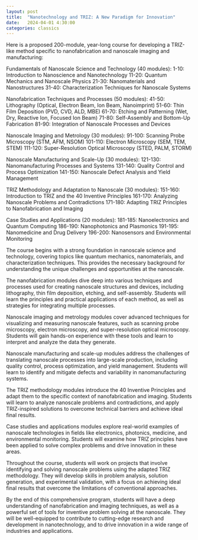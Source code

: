 ```yaml
---
layout: post
title:  "Nanotechnology and TRIZ: A New Paradigm for Innovation"
date:   2024-04-01 4:30:00
categories: classics
---
```


Here is a proposed 200-module, year-long course for developing a TRIZ-like method specific to nanofabrication and nanoscale imaging and manufacturing:

Fundamentals of Nanoscale Science and Technology (40 modules):
1-10: Introduction to Nanoscience and Nanotechnology
11-20: Quantum Mechanics and Nanoscale Physics
21-30: Nanomaterials and Nanostructures
31-40: Characterization Techniques for Nanoscale Systems

Nanofabrication Techniques and Processes (50 modules):
41-50: Lithography (Optical, Electron Beam, Ion Beam, Nanoimprint)
51-60: Thin Film Deposition (PVD, CVD, ALD, MBE)
61-70: Etching and Patterning (Wet, Dry, Reactive Ion, Focused Ion Beam)
71-80: Self-Assembly and Bottom-Up Fabrication
81-90: Integration of Nanoscale Processes and Devices

Nanoscale Imaging and Metrology (30 modules):
91-100: Scanning Probe Microscopy (STM, AFM, NSOM)
101-110: Electron Microscopy (SEM, TEM, STEM)
111-120: Super-Resolution Optical Microscopy (STED, PALM, STORM)

Nanoscale Manufacturing and Scale-Up (30 modules):
121-130: Nanomanufacturing Processes and Systems
131-140: Quality Control and Process Optimization
141-150: Nanoscale Defect Analysis and Yield Management

TRIZ Methodology and Adaptation to Nanoscale (30 modules):
151-160: Introduction to TRIZ and the 40 Inventive Principles
161-170: Analyzing Nanoscale Problems and Contradictions
171-180: Adapting TRIZ Principles to Nanofabrication and Imaging

Case Studies and Applications (20 modules):
181-185: Nanoelectronics and Quantum Computing
186-190: Nanophotonics and Plasmonics
191-195: Nanomedicine and Drug Delivery
196-200: Nanosensors and Environmental Monitoring

The course begins with a strong foundation in nanoscale science and technology, covering topics like quantum mechanics, nanomaterials, and characterization techniques. This provides the necessary background for understanding the unique challenges and opportunities at the nanoscale.

The nanofabrication modules dive deep into various techniques and processes used for creating nanoscale structures and devices, including lithography, thin film deposition, etching, and self-assembly. Students will learn the principles and practical applications of each method, as well as strategies for integrating multiple processes.

Nanoscale imaging and metrology modules cover advanced techniques for visualizing and measuring nanoscale features, such as scanning probe microscopy, electron microscopy, and super-resolution optical microscopy. Students will gain hands-on experience with these tools and learn to interpret and analyze the data they generate.

Nanoscale manufacturing and scale-up modules address the challenges of translating nanoscale processes into large-scale production, including quality control, process optimization, and yield management. Students will learn to identify and mitigate defects and variability in nanomanufacturing systems.

The TRIZ methodology modules introduce the 40 Inventive Principles and adapt them to the specific context of nanofabrication and imaging. Students will learn to analyze nanoscale problems and contradictions, and apply TRIZ-inspired solutions to overcome technical barriers and achieve ideal final results.

Case studies and applications modules explore real-world examples of nanoscale technologies in fields like electronics, photonics, medicine, and environmental monitoring. Students will examine how TRIZ principles have been applied to solve complex problems and drive innovation in these areas.

Throughout the course, students will work on projects that involve identifying and solving nanoscale problems using the adapted TRIZ methodology. They will develop skills in problem analysis, solution generation, and experimental validation, with a focus on achieving ideal final results that overcome the limitations of conventional approaches.

By the end of this comprehensive program, students will have a deep understanding of nanofabrication and imaging techniques, as well as a powerful set of tools for inventive problem solving at the nanoscale. They will be well-equipped to contribute to cutting-edge research and development in nanotechnology, and to drive innovation in a wide range of industries and applications.